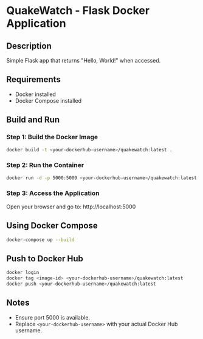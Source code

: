 # QuakeWatch - Flask Docker Application

## Description
Simple Flask app that returns "Hello, World!" when accessed.

## Requirements
- Docker installed
- Docker Compose installed

## Build and Run

### Step 1: Build the Docker Image
```bash
docker build -t <your-dockerhub-username>/quakewatch:latest .
```

### Step 2: Run the Container
```bash
docker run -d -p 5000:5000 <your-dockerhub-username>/quakewatch:latest
```

### Step 3: Access the Application
Open your browser and go to:
http://localhost:5000

## Using Docker Compose
```bash
docker-compose up --build
```

## Push to Docker Hub
```bash
docker login
docker tag <image-id> <your-dockerhub-username>/quakewatch:latest
docker push <your-dockerhub-username>/quakewatch:latest
```

## Notes
- Ensure port 5000 is available.
- Replace `<your-dockerhub-username>` with your actual Docker Hub username.
